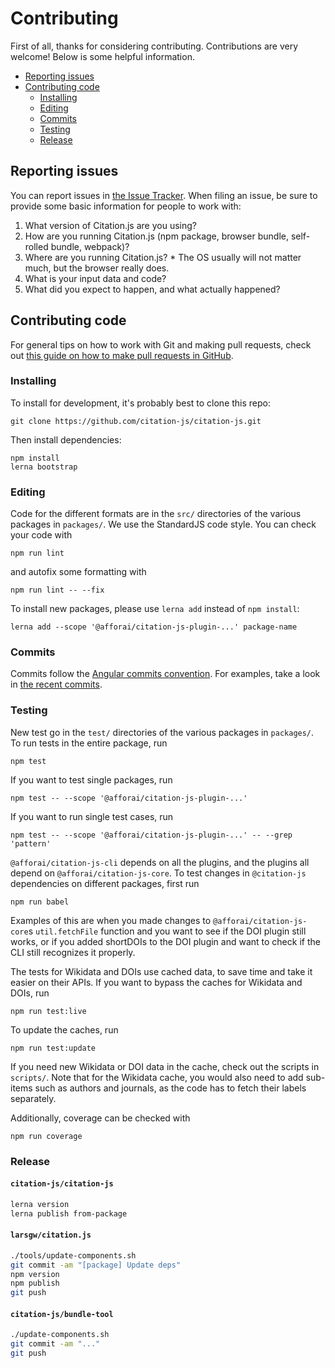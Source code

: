 # Contributing

First of all, thanks for considering contributing. Contributions are very welcome! Below is some helpful information.

  - [Reporting issues](#reporting-issues)
  - [Contributing code](#contributing-code)
    - [Installing](#installing)
    - [Editing](#editing)
    - [Commits](#commits)
    - [Testing](#testing)
    - [Release](#release)

## Reporting issues

You can report issues in [the Issue Tracker](https://github.com/citation-js/citation-js/issues). When filing an issue, be sure to provide some basic information for people to work with:

  1. What version of Citation.js are you using?
  2. How are you running Citation.js (npm package, browser bundle, self-rolled bundle, webpack)?
  3. Where are you running Citation.js?
    * The OS usually will not matter much, but the browser really does.
  4. What is your input data and code?
  5. What did you expect to happen, and what actually happened?

## Contributing code

For general tips on how to work with Git and making pull requests, check out [this guide on how to make pull requests in GitHub](https://git-scm.com/book/en/v2/GitHub-Contributing-to-a-Project).

### Installing

To install for development, it's probably best to clone this repo:

    git clone https://github.com/citation-js/citation-js.git

Then install dependencies:

    npm install
    lerna bootstrap

### Editing

Code for the different formats are in the `src/` directories of the various packages in `packages/`. We use the StandardJS code style. You can check your code with

    npm run lint

and autofix some formatting with

    npm run lint -- --fix

To install new packages, please use `lerna add` instead of `npm install`:

    lerna add --scope '@afforai/citation-js-plugin-...' package-name

### Commits

Commits follow the [Angular commits convention](https://github.com/angular/angular/blob/master/CONTRIBUTING.md#commit). For examples, take a look in [the recent commits](https://github.com/citation-js/citation-js/commits).

### Testing

New test go in the `test/` directories of the various packages in `packages/`. To run tests in the entire package, run

    npm test

If you want to test single packages, run

    npm test -- --scope '@afforai/citation-js-plugin-...'

If you want to run single test cases, run

    npm test -- --scope '@afforai/citation-js-plugin-...' -- --grep 'pattern'

`@afforai/citation-js-cli` depends on all the plugins, and the plugins all depend on `@afforai/citation-js-core`. To test changes in `@citation-js` dependencies on different packages, first run

    npm run babel

Examples of this are when you made changes to `@afforai/citation-js-core`s `util.fetchFile` function and you want to see if the DOI plugin still works, or if you added shortDOIs to the DOI plugin and want to check if the CLI still recognizes it properly.

The tests for Wikidata and DOIs use cached data, to save time and take it easier on their APIs. If you want to bypass the caches for Wikidata and DOIs, run

    npm run test:live

To update the caches, run

    npm run test:update

If you need new Wikidata or DOI data in the cache, check out the scripts in `scripts/`. Note that for the Wikidata cache, you would also need to add sub-items such as authors and journals, as the code has to fetch their labels separately.

Additionally, coverage can be checked with

    npm run coverage

### Release

#### `citation-js/citation-js`

```sh
lerna version
lerna publish from-package
```

#### `larsgw/citation.js`

```sh
./tools/update-components.sh
git commit -am "[package] Update deps"
npm version
npm publish
git push
```

#### `citation-js/bundle-tool`

```sh
./update-components.sh
git commit -am "..."
git push
```
